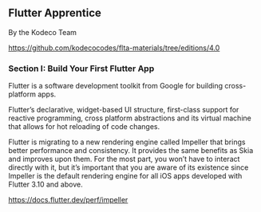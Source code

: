 ## Flutter Apprentice

By the Kodeco Team

https://github.com/kodecocodes/flta-materials/tree/editions/4.0

### Section I: Build Your First Flutter App

Flutter is a software development toolkit from Google for building cross-platform apps. 

Flutter’s declarative, widget-based UI structure, first-class support for reactive programming, cross platform abstractions and its virtual machine that allows for hot reloading of code changes.

Flutter is migrating to a new rendering engine called Impeller that brings better performance and consistency. It provides the same benefits as Skia and improves upon them. For the most part, you won’t have to interact directly with it, but it’s important that you are aware of its existence since Impeller is the default rendering engine for all iOS apps developed with Flutter 3.10 and above.

https://docs.flutter.dev/perf/impeller


